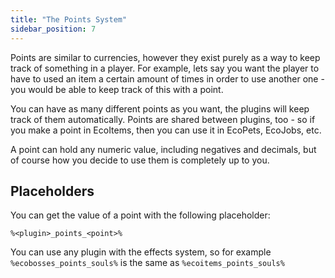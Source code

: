 ```yaml
---
title: "The Points System"
sidebar_position: 7
---
```


Points are similar to currencies, however they exist purely as a way to keep track of something in a player. For example, lets say you want the player to have to used an item a certain amount of times in order to use another one - you would be able to keep track of this with a point.

You can have as many different points as you want, the plugins will keep track of them automatically. Points are shared between plugins, too - so if you make a point in EcoItems, then you can use it in EcoPets, EcoJobs, etc.

A point can hold any numeric value, including negatives and decimals, but of course how you decide to use them is completely up to you.

## Placeholders
You can get the value of a point with the following placeholder:

`%<plugin>_points_<point>%`

You can use any plugin with the effects system, so for example `%ecobosses_points_souls%` is the same as `%ecoitems_points_souls%`
